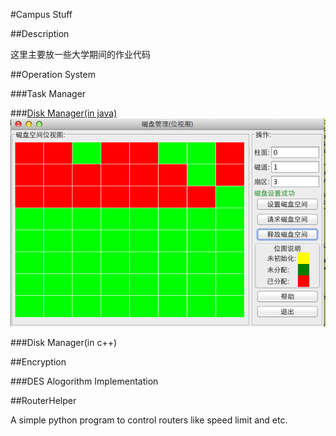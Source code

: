 #Campus Stuff

##Description

这里主要放一些大学期间的作业代码

##Operation System

###Task Manager

###[Disk Manager(in java)](./operation-system/disk-manager-java/diskmanager.md)
![Disk Manager Screen Shot](./operation-system/disk-manager-java/0x01.png)

###Disk Manager(in c++)

##Encryption

###DES Alogorithm Implementation

##RouterHelper

A simple python program to control routers like speed limit and etc.
